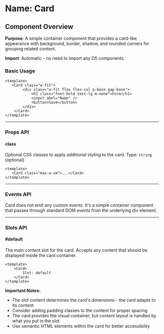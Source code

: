 # Name: Card
## Component Overview

**Purpose**: A simple container component that provides a card-like appearance with background, border, shadow, and rounded corners for grouping related content.

**Import**: Automatic - no need to import any DS components

### Basic Usage

```vue
<template>
   <Card class="w-fit">
        <div class="w-fit flex flex-col p-base gap-base">
            <h1 class="font-bold text-lg m-none">Form</h1>
            <input abel="Name" />
            <button>Save</button>
        </div>
    </Card>
</template>
```

---

### Props API

#### class
Optional CSS classes to apply additional styling to the card. Type: `string` (optional)

```vue
<template>
   <Card class="max-w-sm">...</Card>
</template>
```

---

### Events API

Card does not emit any custom events. It's a simple container component that passes through standard DOM events from the underlying div element.

---

### Slots API

#### #default
The main content slot for the card. Accepts any content that should be displayed inside the card container.

```vue
<template>
    <Card>
        Slot: default
    </Card>
</template>
```

**Important Notes:**
- The slot content determines the card's dimensions - the card adapts to its content
- Consider adding padding classes to the content for proper spacing
- The card provides the visual container, but content layout is handled by what you put in the slot
- Use semantic HTML elements within the card for better accessibility